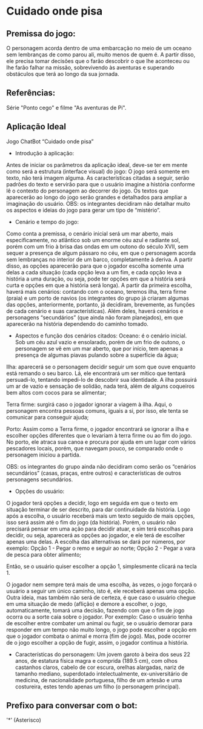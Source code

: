 # Cuidado onde pisa

## Premissa do jogo:

O personagem acorda dentro de uma embarcação no meio de um oceano sem lembranças de como parou ali, muito menos de quem é. A partir disso, ele precisa tomar decisões que o farão descobrir o que lhe aconteceu ou lhe farão falhar na missão, sobrevivendo às aventuras e superando obstáculos que terá ao longo da sua jornada.

## Referências: 
Série "Ponto cego" e filme "As aventuras de Pi".


## Aplicação Ideal
Jogo ChatBot “Cuidado onde pisa”


- Introdução à aplicação:

Antes de iniciar os parâmetros da aplicação ideal, deve-se ter em mente como será a estrutura (interface visual) do jogo:
O jogo será somente em texto, não terá imagem alguma. As características citadas a seguir, serão padrões do texto e servirão para que o usuário imagine a história conforme lê o contexto do personagem ao decorrer do jogo. Os textos que aparecerão ao longo do jogo serão grandes e detalhados para ampliar a imaginação do usuário.
OBS: os integrantes decidiram não detalhar muito os aspectos e ideias do jogo para gerar um tipo de “mistério”.


- Cenário e tempo do jogo:

Como conta a premissa, o cenário inicial será um mar aberto, mais especificamente, no atlântico sob um enorme céu azul e radiante sol, porém com um frio à brisa das ondas em um outono do século XVII, sem sequer a presença de algum pássaro no céu, em que o personagem acorda sem lembranças no interior de um barco, completamente à deriva. A partir disso, as opções aparecerão para que o jogador escolha somente uma delas a cada situação (cada opção leva a um fim, e cada opção leva a história a uma duração, ou seja, pode ter opções em que a história será curta e opções em que a história será longa).
A partir da primeira escolha, haverá mais cenários: contando com o oceano, teremos ilha, terra firme (praia) e um porto de navios (os integrantes do grupo já criaram algumas das opções, anteriormente, portanto, já decidiram, brevemente, as funções de cada cenário e suas características). Além deles, haverá cenários e personagens “secundários” (que ainda não foram planejados), em que aparecerão na história dependendo do caminho tomado.

- Aspectos e função dos cenários citados:
Oceano: é o cenário inicial. Sob um céu azul vazio e ensolarado, porém de um frio de outono, o personagem se vê em um mar aberto, que por início, tem apenas a presença de algumas piavas pulando sobre a superfície da água;

Ilha: aparecerá se o personagem decidir seguir um som que ouve enquanto está remando o seu barco. Lá, ele encontrará um ser mítico que tentará persuadi-lo, tentando impedi-lo de descobrir sua identidade. A ilha possuirá um ar de vazio e sensação de solidão, nada terá, além de alguns coqueiros bem altos com cocos para se alimentar;

Terra firme: surgirá caso o jogador ignorar a viagem à ilha. Aqui, o personagem encontra pessoas comuns, iguais a si, por isso, ele tenta se comunicar para conseguir ajuda;

Porto: Assim como a Terra firme, o jogador encontrará se ignorar a ilha e escolher opções diferentes que o levariam à terra firme ou ao fim do jogo. No porto, ele atraca sua canoa e procura por ajuda em um lugar com vários pescadores locais, porém, que navegam pouco, se comparado onde o personagem iniciou a partida. 

OBS: os integrantes do grupo ainda não decidiram como serão os “cenários secundários” (casas, praças, entre outros) e características de outros personagens secundários.



- Opções do usuário:

O jogador terá opções a decidir, logo em seguida em que o texto em situação terminar de ser descrito, para dar continuidade da história. Logo após a escolha, o usuário receberá mais um texto seguido de mais opções, isso será assim até o fim do jogo (da história).
Porém, o usuário não precisará pensar em uma ação para decidir atuar, e sim terá escolhas para decidir, ou seja, aparecerá as opções ao jogador, e ele terá de escolher apenas uma delas. A escolha das alternativas se dará por números, por exemplo:
Opção 1 - Pegar o remo e seguir ao norte;
Opção 2 - Pegar a vara de pesca para obter alimento;

Então, se o usuário quiser escolher a opção 1, simplesmente clicará na tecla 1.

O jogador nem sempre terá mais de uma escolha, às vezes, o jogo forçará o usuário a seguir um único caminho, isto é, ele receberá apenas uma opção.
Outra ideia, mas também não será de certeza, é que caso o usuário chegue em uma situação de medo (aflição) e demore a escolher, o jogo, automaticamente, tomará uma decisão, fazendo com que o fim de jogo ocorra ou a sorte caia sobre o jogador.
Por exemplo: Caso o usuário tenha de escolher entre combater um animal ou fugir, se o usuário demorar para responder em um tempo não muito longo, o jogo pode escolher a opção em que o jogador combata o animal e morra (fim de jogo). Mas, pode ocorrer de o jogo escolher a opção de fugir, assim, o jogador continua a história.



- Características do personagem: 
Um jovem garoto à beira dos seus 22 anos, de estatura física magra e comprida (189.5 cm), com olhos castanhos claros, cabelo de cor escura, orelhas alargadas, nariz de tamanho mediano, superdotado intelectualmente, ex-universitário de medicina, de nacionalidade portuguesa, filho de um artesão e uma costureira, estes tendo apenas um filho (o personagem principal).

## Prefixo para conversar com o bot:
'*' (Asterisco)
